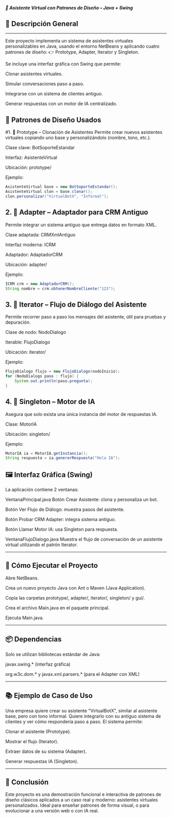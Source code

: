 ##### 🧠 Asistente Virtual con Patrones de Diseño – Java + Swing
## 📌 Descripción General

---

Este proyecto implementa un sistema de asistentes virtuales personalizables en Java, usando el entorno NetBeans y aplicando cuatro patrones de diseño:
👉 Prototype, Adapter, Iterator y Singleton.

Se incluye una interfaz gráfica con Swing que permite:

Clonar asistentes virtuales.

Simular conversaciones paso a paso.

Integrarse con un sistema de clientes antiguo.

Generar respuestas con un motor de IA centralizado.

## 🧩 Patrones de Diseño Usados
#1. 🧬 Prototype – Clonación de Asistentes
Permite crear nuevos asistentes virtuales copiando uno base y personalizándolo (nombre, tono, etc.).

Clase clave: BotSoporteEstandar

Interfaz: AsistenteVirtual

Ubicación: prototype/

Ejemplo:

```java
AsistenteVirtual base = new BotSoporteEstandar();
AsistenteVirtual clon = base.clonar();
clon.personalizar("VirtualBotX", "Informal");
```
## 2. 🔌 Adapter – Adaptador para CRM Antiguo
Permite integrar un sistema antiguo que entrega datos en formato XML.

Clase adaptada: CRMXmlAntiguo

Interfaz moderna: ICRM

Adaptador: AdaptadorCRM

Ubicación: adapter/

Ejemplo:

```java
ICRM crm = new AdaptadorCRM();
String nombre = crm.obtenerNombreCliente("123");
```
## 3. 🧭 Iterator – Flujo de Diálogo del Asistente
Permite recorrer paso a paso los mensajes del asistente, útil para pruebas y depuración.

Clase de nodo: NodoDialogo

Iterable: FlujoDialogo

Ubicación: iterator/

Ejemplo:

```java
FlujoDialogo flujo = new FlujoDialogo(nodoInicio);
for (NodoDialogo paso : flujo) {
    System.out.println(paso.pregunta);
}
```
## 4. 🧠 Singleton – Motor de IA
Asegura que solo exista una única instancia del motor de respuestas IA.

Clase: MotorIA

Ubicación: singleton/

Ejemplo:

```java
MotorIA ia = MotorIA.getInstancia();
String respuesta = ia.generarRespuesta("Hola IA");
```
## 🖼 Interfaz Gráfica (Swing)
La aplicación contiene 2 ventanas:

VentanaPrincipal.java
Botón Crear Asistente: clona y personaliza un bot.

Botón Ver Flujo de Diálogo: muestra pasos del asistente.

Botón Probar CRM Adapter: integra sistema antiguo.

Botón Llamar Motor IA: usa Singleton para respuesta.

VentanaFlujoDialogo.java
Muestra el flujo de conversación de un asistente virtual utilizando el patrón Iterator.

---

## 🚀 Cómo Ejecutar el Proyecto
Abre NetBeans.

Crea un nuevo proyecto Java con Ant o Maven (Java Application).

Copia las carpetas prototype/, adapter/, iterator/, singleton/ y gui/.

Crea el archivo Main.java en el paquete principal.

Ejecuta Main.java.

---

## 📦 Dependencias
Solo se utilizan bibliotecas estándar de Java:

javax.swing.* (interfaz gráfica)

org.w3c.dom.* y javax.xml.parsers.* (para el Adapter con XML)

---

## 📚 Ejemplo de Caso de Uso
Una empresa quiere crear su asistente "VirtualBotX", similar al asistente base, pero con tono informal. Quiere integrarlo con su antiguo sistema de clientes y ver cómo respondería paso a paso. El sistema permite:

Clonar el asistente (Prototype).

Mostrar el flujo (Iterator).

Extraer datos de su sistema (Adapter).

Generar respuestas IA (Singleton).

---

## 📌 Conclusión
Este proyecto es una demostración funcional e interactiva de patrones de diseño clásicos aplicados a un caso real y moderno: asistentes virtuales personalizados.
Ideal para enseñar patrones de forma visual, o para evolucionar a una versión web o con IA real.

